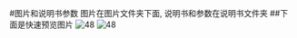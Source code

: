 #图片和说明书参数
图片在图片文件夹下面, 说明书和参数在说明书文件夹
##下面是快速预览图片
![48](/pazu/products/src/branch/master/图片/48.jpg)
![48](/pazu/products/src/branch/master/图片/dsc48_small.png)

